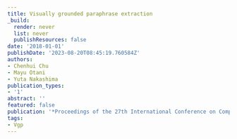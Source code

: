 ```yaml
---
title: Visually grounded paraphrase extraction
_build:
  render: never
  list: never
  publishResources: false
date: '2018-01-01'
publishDate: '2023-08-20T08:45:19.760584Z'
authors:
- Chenhui Chu
- Mayu Otani
- Yuta Nakashima
publication_types:
- '1'
abstract: ''
featured: false
publication: '*Proceedings of the 27th International Conference on Computational Linguistics*'
tags:
- Vgp
---
```


